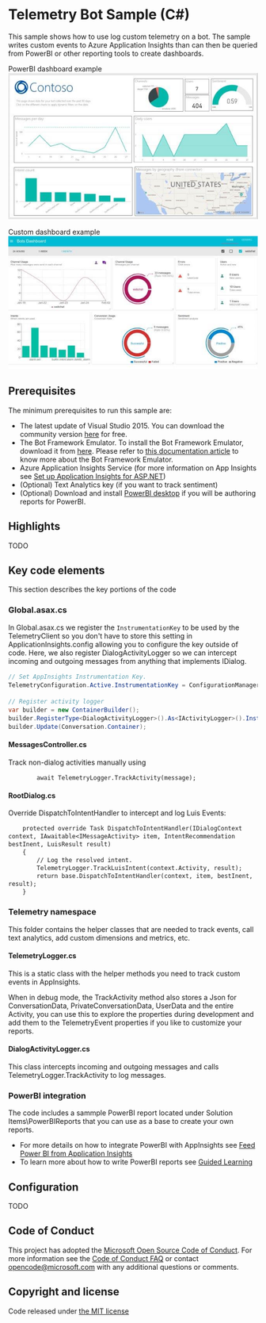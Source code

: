 # Telemetry Bot Sample (C#)

This sample  shows how to use log custom telemetry on a bot. The sample writes custom events to Azure Application Insights than can then be queried from PowerBI or other reporting tools to create dashboards.

PowerBI dashboard example
![PowerBI Dashboard](Solution%20Items\Docs\Images\PowerBIDashboard.jpg)

Custom dashboard example
![Custom Dashboard](Solution%20Items\Docs\Images\CustomDashboard.jpg)
## Prerequisites

The minimum prerequisites to run this sample are:
* The latest update of Visual Studio 2015. You can download the community version [here](http://www.visualstudio.com) for free.
* The Bot Framework Emulator. To install the Bot Framework Emulator, download it from [here](https://emulator.botframework.com/). Please refer to [this documentation article](https://github.com/microsoft/botframework-emulator/wiki/Getting-Started) to know more about the Bot Framework Emulator.
* Azure Application Insights Service (for more information on App Insights see [Set up Application Insights for ASP.NET](https://docs.microsoft.com/en-us/azure/application-insights/app-insights-asp-net))
* (Optional) Text Analytics key (if you want to track sentiment)
* (Optional) Download and install [PowerBI desktop](https://powerbi.microsoft.com/en-us/desktop/) if you will be authoring reports for PowerBI. 

## Highlights

TODO

## Key code elements
This section describes the key portions of the code 

### Global.asax.cs
In Global.asax.cs we register the `InstrumentationKey` to be used by the TelemetryClient so you don't have to store this setting in ApplicationInsights.config allowing you to configure the key outside of code. 
Here, we also register DialogActivityLogger so we can intercept incoming and outgoing messages from anything that implements IDialog.
```cs
// Set AppInsights Instrumentation Key. 
TelemetryConfiguration.Active.InstrumentationKey = ConfigurationManager.AppSettings["InstrumentationKey"];

// Register activity logger
var builder = new ContainerBuilder();
builder.RegisterType<DialogActivityLogger>().As<IActivityLogger>().InstancePerLifetimeScope();
builder.Update(Conversation.Container);
```

#### MessagesController.cs
Track non-dialog activities manually using

            await TelemetryLogger.TrackActivity(message);

#### RootDialog.cs
Override DispatchToIntentHandler to intercept and log Luis Events:

        protected override Task DispatchToIntentHandler(IDialogContext context, IAwaitable<IMessageActivity> item, IntentRecommendation bestInent, LuisResult result)
        {
            // Log the resolved intent. 
            TelemetryLogger.TrackLuisIntent(context.Activity, result);
            return base.DispatchToIntentHandler(context, item, bestInent, result);
        }

### Telemetry namespace
This folder contains the helper classes that are needed to track events, call text analytics, add custom dimensions and metrics, etc.

#### TelemetryLogger.cs
This is a static class with the helper methods you need to track custom events in AppInsights.

When in debug mode, the TrackActivity method also stores a Json for ConversationData, PrivateConversationData, UserData and the entire Activity, you can use this to explore the properties during development and add them to the TelemetryEvent properties if you like to customize your reports.

#### DialogActivityLogger.cs
This class intercepts incoming and outgoing messages and calls TelemetryLogger.TrackActivity to log messages.


### PowerBI integration
The code includes a sammple PowerBI report located under Solution Items\PowerBIReports that you can use as a base to create your own reports.
* For more details on how to integrate PowerBI with AppInsights see [Feed Power BI from Application Insights](https://docs.microsoft.com/en-us/azure/application-insights/app-insights-export-power-bi)
* To learn more about how to write PowerBI reports see [Guided Learning](https://powerbi.microsoft.com/en-us/guided-learning/)

## Configuration
TODO

## Code of Conduct

This project has adopted the [Microsoft Open Source Code of Conduct](https://opensource.microsoft.com/codeofconduct/).
For more information see the [Code of Conduct FAQ](https://opensource.microsoft.com/codeofconduct/faq/) or
contact [opencode@microsoft.com](mailto:opencode@microsoft.com) with any additional questions or comments.

## Copyright and license

Code released under [the MIT license](LICENSE)

